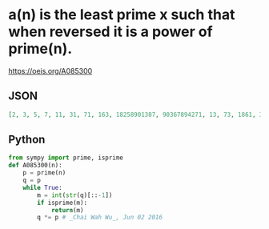 # a\(n\) is the least prime x such that when reversed it is a power of prime\(n\)\.
https://oeis.org/A085300
## JSON
```JSON
[2, 3, 5, 7, 11, 31, 71, 163, 18258901387, 90367894271, 13, 73, 1861, 344800741, 34351783286302805384336021, 940315563074788471, 1886172359328147919771, 14854831]
```
## Python
```Python
from sympy import prime, isprime
def A085300(n):
    p = prime(n)
    q = p
    while True:
        m = int(str(q)[::-1])
        if isprime(m):
            return(m)
        q *= p # _Chai Wah Wu_, Jun 02 2016
```
